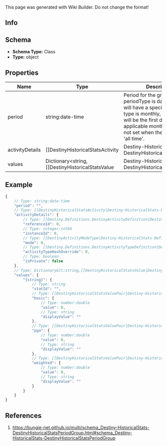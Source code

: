<span class="wiki-builder">This page was generated with Wiki Builder. Do not change the format!</span>

## Info

## Schema
* **Schema Type:** Class
* **Type:** object

## Properties
Name | Type | Description
---- | ---- | -----------
period | string:date-time | Period for the group.  If the stat periodType is day, then this will have a specific day. If the type is monthly, thenthis value will be the first day of the applicable month. This value is not set when the periodType is 'all time'.
activityDetails | [[DestinyHistoricalStatsActivity|Destiny-HistoricalStats-DestinyHistoricalStatsActivity]] | If the period group is for a specific activity, this property will be set.
values | Dictionary&lt;string,[[DestinyHistoricalStatsValue|Destiny-HistoricalStats-DestinyHistoricalStatsValue]]&gt; | Collection of stats for the period.

## Example
```javascript
{
    // Type: string:date-time
    "period": "",
    // Type: [[DestinyHistoricalStatsActivity|Destiny-HistoricalStats-DestinyHistoricalStatsActivity]]
    "activityDetails": {
        // Type: [[Destiny.Definitions.DestinyActivityDefinition|Destiny-Definitions-DestinyActivityDefinition]]:integer:uint32
        "referenceId": 0,
        // Type: integer:int64
        "instanceId": 0,
        // Type: [[DestinyActivityModeType|Destiny-HistoricalStats-Definitions-DestinyActivityModeType]]:Enum
        "mode": 0,
        // Type: [[Destiny.Definitions.DestinyActivityTypeDefinition|Destiny-Definitions-DestinyActivityTypeDefinition]]:integer:uint32
        "activityTypeHashOverride": 0,
        // Type: boolean
        "isPrivate": false
    },
    // Type: Dictionary&lt;string,[[DestinyHistoricalStatsValue|Destiny-HistoricalStats-DestinyHistoricalStatsValue]]&gt;
    "values": {
        "{string}": {
            // Type: string
            "statId": "",
            // Type: [[DestinyHistoricalStatsValuePair|Destiny-HistoricalStats-DestinyHistoricalStatsValuePair]]
            "basic": {
                // Type: number:double
                "value": 0,
                // Type: string
                "displayValue": ""
            },
            // Type: [[DestinyHistoricalStatsValuePair|Destiny-HistoricalStats-DestinyHistoricalStatsValuePair]]
            "pga": {
                // Type: number:double
                "value": 0,
                // Type: string
                "displayValue": ""
            },
            // Type: [[DestinyHistoricalStatsValuePair|Destiny-HistoricalStats-DestinyHistoricalStatsValuePair]]
            "weighted": {
                // Type: number:double
                "value": 0,
                // Type: string
                "displayValue": ""
            }
        }
    }
}

```

## References
1. https://bungie-net.github.io/multi/schema_Destiny-HistoricalStats-DestinyHistoricalStatsPeriodGroup.html#schema_Destiny-HistoricalStats-DestinyHistoricalStatsPeriodGroup
